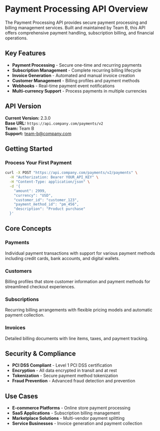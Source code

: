 # Payment Processing API Overview

The Payment Processing API provides secure payment processing and billing management services. Built and maintained by Team B, this API offers comprehensive payment handling, subscription billing, and financial operations.

## Key Features

- **Payment Processing** - Secure one-time and recurring payments
- **Subscription Management** - Complete recurring billing lifecycle
- **Invoice Generation** - Automated and manual invoice creation
- **Customer Management** - Billing profiles and payment methods
- **Webhooks** - Real-time payment event notifications
- **Multi-currency Support** - Process payments in multiple currencies

## API Version

**Current Version:** 2.3.0  
**Base URL:** `https://api.company.com/payments/v2`  
**Team:** Team B  
**Support:** team-b@company.com

## Getting Started

### Process Your First Payment

```bash
curl -X POST "https://api.company.com/payments/v2/payments" \
  -H "Authorization: Bearer YOUR_API_KEY" \
  -H "Content-Type: application/json" \
  -d '{
    "amount": 2999,
    "currency": "USD",
    "customer_id": "customer_123",
    "payment_method_id": "pm_456",
    "description": "Product purchase"
  }'
```

## Core Concepts

### Payments
Individual payment transactions with support for various payment methods including credit cards, bank accounts, and digital wallets.

### Customers
Billing profiles that store customer information and payment methods for streamlined checkout experiences.

### Subscriptions
Recurring billing arrangements with flexible pricing models and automatic payment collection.

### Invoices
Detailed billing documents with line items, taxes, and payment tracking.

## Security & Compliance

- **PCI DSS Compliant** - Level 1 PCI DSS certification
- **Encryption** - All data encrypted in transit and at rest
- **Tokenization** - Secure payment method tokenization
- **Fraud Prevention** - Advanced fraud detection and prevention

## Use Cases

- **E-commerce Platforms** - Online store payment processing
- **SaaS Applications** - Subscription billing management  
- **Marketplace Solutions** - Multi-vendor payment splitting
- **Service Businesses** - Invoice generation and payment collection